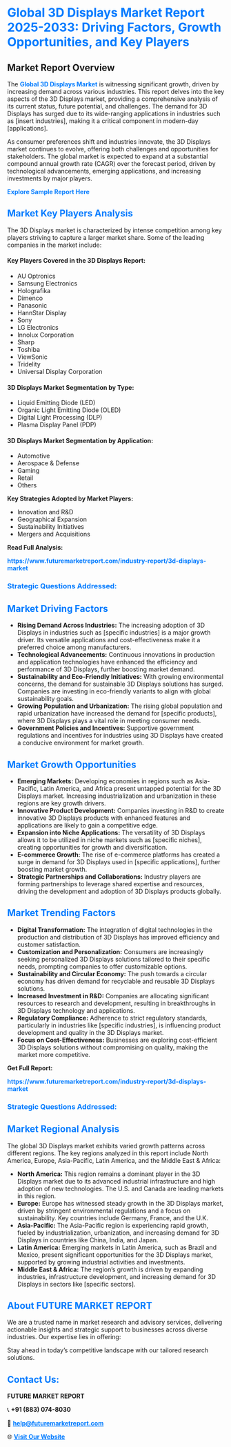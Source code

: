 <h1 style="color: #007BFF;">Global 3D Displays Market Report 2025-2033: Driving Factors, Growth Opportunities, and Key Players</h1>

<section id="overview">
<h2>Market Report Overview</h2>
<p>The <a href="https://www.futuremarketreport.com/industry-report/3d-displays-market" style="color: #007BFF; text-decoration: none;"><strong>Global 3D Displays Market</strong></a> is witnessing significant growth, driven by increasing demand across various industries. This report delves into the key aspects of the 3D Displays market, providing a comprehensive analysis of its current status, future potential, and challenges. The demand for 3D Displays has surged due to its wide-ranging applications in industries such as [insert industries], making it a critical component in modern-day [applications].</p>
<p>As consumer preferences shift and industries innovate, the 3D Displays market continues to evolve, offering both challenges and opportunities for stakeholders. The global market is expected to expand at a substantial compound annual growth rate (CAGR) over the forecast period, driven by technological advancements, emerging applications, and increasing investments by major players.</p>
</section>

<section id="overview">
<p><a href="https://www.futuremarketreport.com/request-sample/reportId=75266" style="color: #007BFF; text-decoration: none;"><strong>Explore Sample Report Here</strong></a></p>
</section>

<section id="key-players">
<h2 style="color: #007BFF;">Market Key Players Analysis</h2>
<p>The 3D Displays market is characterized by intense competition among key players striving to capture a larger market share. Some of the leading companies in the market include:</p>
<h4>Key Players Covered in the 3D Displays Report:</h4>
<ul><li>AU Optronics</li><li>Samsung Electronics</li><li>Holografika</li><li>Dimenco</li><li>Panasonic</li><li>HannStar Display</li><li>Sony</li><li>LG Electronics</li><li>Innolux Corporation</li><li>Sharp</li><li>Toshiba</li><li>ViewSonic</li><li>Tridelity</li><li>Universal Display Corporation</li></ul>
<h4>3D Displays Market Segmentation by Type:</h4>
<ul><li>Liquid Emitting Diode (LED)</li><li>Organic Light Emitting Diode (OLED)</li><li>Digital Light Processing (DLP)</li><li>Plasma Display Panel (PDP)</li></ul>

<h4>3D Displays Market Segmentation by Application:</h4>
<ul><li>Automotive</li><li>Aerospace &amp; Defense</li><li>Gaming</li><li>Retail</li><li>Others</li></ul>
<p><strong>Key Strategies Adopted by Market Players:</strong></p>
<ul>
<li>Innovation and R&D</li>
<li>Geographical Expansion</li>
<li>Sustainability Initiatives</li>
<li>Mergers and Acquisitions</li>
</ul>
</section>

<section>
<p><strong>Read Full Analysis: </strong></p><a href="https://www.futuremarketreport.com/industry-report/3d-displays-market" style="color: #007BFF; text-decoration: none;"><strong>https://www.futuremarketreport.com/industry-report/3d-displays-market</strong></a>
<h3 style="color: #007BFF;">Strategic Questions Addressed:</h3>
</section>

<section id="driving-factors">
<h2 style="color: #007BFF;">Market Driving Factors</h2>
<ul>
<li><strong>Rising Demand Across Industries:</strong> The increasing adoption of 3D Displays in industries such as [specific industries] is a major growth driver. Its versatile applications and cost-effectiveness make it a preferred choice among manufacturers.</li>
<li><strong>Technological Advancements:</strong> Continuous innovations in production and application technologies have enhanced the efficiency and performance of 3D Displays, further boosting market demand.</li>
<li><strong>Sustainability and Eco-Friendly Initiatives:</strong> With growing environmental concerns, the demand for sustainable 3D Displays solutions has surged. Companies are investing in eco-friendly variants to align with global sustainability goals.</li>
<li><strong>Growing Population and Urbanization:</strong> The rising global population and rapid urbanization have increased the demand for [specific products], where 3D Displays plays a vital role in meeting consumer needs.</li>
<li><strong>Government Policies and Incentives:</strong> Supportive government regulations and incentives for industries using 3D Displays have created a conducive environment for market growth.</li>
</ul>
</section>

<section id="growth-opportunities">
<h2 style="color: #007BFF;">Market Growth Opportunities</h2>
<ul>
<li><strong>Emerging Markets:</strong> Developing economies in regions such as Asia-Pacific, Latin America, and Africa present untapped potential for the 3D Displays market. Increasing industrialization and urbanization in these regions are key growth drivers.</li>
<li><strong>Innovative Product Development:</strong> Companies investing in R&D to create innovative 3D Displays products with enhanced features and applications are likely to gain a competitive edge.</li>
<li><strong>Expansion into Niche Applications:</strong> The versatility of 3D Displays allows it to be utilized in niche markets such as [specific niches], creating opportunities for growth and diversification.</li>
<li><strong>E-commerce Growth:</strong> The rise of e-commerce platforms has created a surge in demand for 3D Displays used in [specific applications], further boosting market growth.</li>
<li><strong>Strategic Partnerships and Collaborations:</strong> Industry players are forming partnerships to leverage shared expertise and resources, driving the development and adoption of 3D Displays products globally.</li>
</ul>
</section>

<section id="trending-factors">
<h2 style="color: #007BFF;">Market Trending Factors</h2>
<ul>
<li><strong>Digital Transformation:</strong> The integration of digital technologies in the production and distribution of 3D Displays has improved efficiency and customer satisfaction.</li>
<li><strong>Customization and Personalization:</strong> Consumers are increasingly seeking personalized 3D Displays solutions tailored to their specific needs, prompting companies to offer customizable options.</li>
<li><strong>Sustainability and Circular Economy:</strong> The push towards a circular economy has driven demand for recyclable and reusable 3D Displays solutions.</li>
<li><strong>Increased Investment in R&D:</strong> Companies are allocating significant resources to research and development, resulting in breakthroughs in 3D Displays technology and applications.</li>
<li><strong>Regulatory Compliance:</strong> Adherence to strict regulatory standards, particularly in industries like [specific industries], is influencing product development and quality in the 3D Displays market.</li>
<li><strong>Focus on Cost-Effectiveness:</strong> Businesses are exploring cost-efficient 3D Displays solutions without compromising on quality, making the market more competitive.</li>
</ul>
</section>

<section>
<p><strong>Get Full Report: </strong></p><a href="https://www.futuremarketreport.com/industry-report/3d-displays-market" style="color: #007BFF; text-decoration: none;"><strong>https://www.futuremarketreport.com/industry-report/3d-displays-market</strong></a>
<h3 style="color: #007BFF;">Strategic Questions Addressed:</h3>
</section>


<section id="regional-analysis">
<h2 style="color: #007BFF;">Market Regional Analysis</h2>
<p>The global 3D Displays market exhibits varied growth patterns across different regions. The key regions analyzed in this report include North America, Europe, Asia-Pacific, Latin America, and the Middle East & Africa:</p>
<ul>
<li><strong>North America:</strong> This region remains a dominant player in the 3D Displays market due to its advanced industrial infrastructure and high adoption of new technologies. The U.S. and Canada are leading markets in this region.</li>
<li><strong>Europe:</strong> Europe has witnessed steady growth in the 3D Displays market, driven by stringent environmental regulations and a focus on sustainability. Key countries include Germany, France, and the U.K.</li>
<li><strong>Asia-Pacific:</strong> The Asia-Pacific region is experiencing rapid growth, fueled by industrialization, urbanization, and increasing demand for 3D Displays in countries like China, India, and Japan.</li>
<li><strong>Latin America:</strong> Emerging markets in Latin America, such as Brazil and Mexico, present significant opportunities for the 3D Displays market, supported by growing industrial activities and investments.</li>
<li><strong>Middle East & Africa:</strong> The region’s growth is driven by expanding industries, infrastructure development, and increasing demand for 3D Displays in sectors like [specific sectors].</li>
</ul>
</section>

<footer>
<h2 style="color: #007BFF;">About FUTURE MARKET REPORT</h2>
<p>We are a trusted name in market research and advisory services, delivering actionable insights and strategic support to businesses across diverse industries. Our expertise lies in offering:</p>

<p>Stay ahead in today’s competitive landscape with our tailored research solutions.</p>

<h2 style="color: #007BFF;">Contact Us:</h2>
<p><strong>FUTURE MARKET REPORT</strong></p>
<p>📞 <strong>+91 (883) 074-8030</strong></p>
<p>📧 <strong><a href="mailto:help@futuremarketreport.com" style="color: #007BFF;">help@futuremarketreport.com</a></strong></p>
<p>🌐 <strong><a href="https://www.futuremarketreport.com/" style="color: #007BFF;">Visit Our Website</a></strong></p>
</footer>